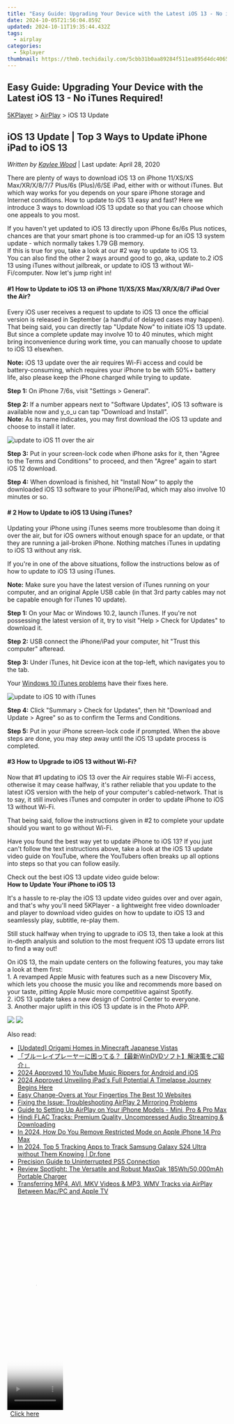 ```yaml
---
title: "Easy Guide: Upgrading Your Device with the Latest iOS 13 - No iTunes Required!"
date: 2024-10-05T21:56:04.859Z
updated: 2024-10-11T19:35:44.432Z
tags:
  - airplay
categories:
  - 5kplayer
thumbnail: https://thmb.techidaily.com/5cbb31b0aa89284f511ea895d4dc406591717af976dec90561d5751a6efa2298.jpg
---
```


## Easy Guide: Upgrading Your Device with the Latest iOS 13 - No iTunes Required!

[5KPlayer](https://tools.techidaily.com/5kplayer/products/) \> [AirPlay](https://tools.techidaily.com/5kplayer/airplay/) \> iOS 13 Update

## iOS 13 Update | Top 3 Ways to Update iPhone iPad to iOS 13

 _Written by [Kaylee Wood](https://www.quora.com/profile/Amanda-Hu-21)_ | Last update: April 28, 2020

There are plenty of ways to download iOS 13 on iPhone 11/XS/XS Max/XR/X/8/7/7 Plus/6s (Plus)/6/SE iPad, either with or without iTunes. But which way works for you depends on your spare iPhone storage and Internet conditions. How to update to iOS 13 easy and fast? Here we introduce 3 ways to download iOS 13 update so that you can choose which one appeals to you most.

If you haven't yet updated to iOS 13 directly upon iPhone 6s/6s Plus notices, chances are that your smart phone is too crammed-up for an iOS 13 system update - which normally takes 1.79 GB memory.  
 If this is true for you, take a look at our #2 way to update to iOS 13\.   
 You can also find the other 2 ways around good to go, aka, update to.2 iOS 13 using iTunes without jailbreak, or update to iOS 13 without Wi-Fi/computer. Now let's jump right in!

#### **#1 How to Update to iOS 13 on iPhone 11/XS/XS Max/XR/X/8/7 iPad Over the Air?**

Every iOS user receives a request to update to iOS 13 once the official version is released in September (a handful of delayed cases may happen). That being said, you can directly tap "Update Now" to initiate iOS 13 update. But since a complete update may involve 10 to 40 minutes, which might bring inconvenience during work time, you can manually choose to update to iOS 13 elsewhen.

**Note:** iOS 13 update over the air requires Wi-Fi access and could be battery-consuming, which requires your iPhone to be with 50%+ battery life, also please keep the iPhone charged while trying to update.

**Step 1:** On iPhone 7/6s, visit "Settings > General".

**Step 2:** If a number appears next to "Software Updates", iOS 13 software is available now and y_o_u can tap "Download and Install".   
**Note:** As its name indicates, you may first download the iOS 13 update and choose to install it later.

![update to iOS 11 over the air](https://www.5kplayer.com/airplay/img/ios-11.jpg) 

**Step 3:** Put in your screen-lock code when iPhone asks for it, then "Agree to the Terms and Conditions" to proceed, and then "Agree" again to start iOS 12 download.

**Step 4:** When download is finished, hit "Install Now" to apply the downloaded iOS 13 software to your iPhone/iPad, which may also involve 10 minutes or so.

#### **\# 2 How to Update to iOS 13 Using iTunes?**

Updating your iPhone using iTunes seems more troublesome than doing it over the air, but for iOS owners without enough space for an update, or that they are running a jail-broken iPhone. Nothing matches iTunes in updating to iOS 13 without any risk. 

If you're in one of the above situations, follow the instructions below as of how to update to iOS 13 using iTunes. 

**Note:** Make sure you have the latest version of iTunes running on your computer, and an original Apple USB cable (in that 3rd party cables may not be capable enough for iTunes 10 update).

**Step 1:** On your Mac or Windows 10.2, launch iTunes. If you're not possessing the latest version of it, try to visit "Help > Check for Updates" to download it.

**Step 2:** USB connect the iPhone/iPad your computer, hit "Trust this computer" afteread.

**Step 3:** Under iTunes, hit Device icon at the top-left, which navigates you to the tab.

Your [Windows 10 iTunes problems](https://tools.techidaily.com/5kplayer/iphone-manager/) have their fixes here.

![update to iOS 10 with iTunes](https://www.5kplayer.com/airplay/img/how-to-install-ios-10.jpg) 

**Step 4:** Click "Summary > Check for Updates", then hit "Download and Update > Agree" so as to confirm the Terms and Conditions.

**Step 5:** Put in your iPhone screen-lock code if prompted. When the above steps are done, you may step away until the iOS 13 update process is completed. 

#### **#3 How to Upgrade to iOS 13 without Wi-Fi?**

Now that #1 updating to iOS 13 over the Air requires stable Wi-Fi access, otherwise it may cease halfway, it's rather reliable that you update to the latest iOS version with the help of your computer's cabled-network. That is to say, it still involves iTunes and computer in order to update iPhone to iOS 13 without Wi-Fi.

That being said, follow the instructions given in #2 to complete your update should you want to go without Wi-Fi.

Have you found the best way yet to update iPhone to iOS 13? If you just can't follow the text instructions above, take a look at the iOS 13 update video guide on YouTube, where the YouTubers often breaks up all options into steps so that you can follow easily.

Check out the best iOS 13 update video guide below:  
**How to Update Your iPhone to iOS 13**

It's a hassle to re-play the iOS 13 update video guides over and over again, and that's why you'll need 5KPlayer - a lightweight free video downloader and player to download video guides on how to update to iOS 13 and seamlessly play, subtitle, re-play them.

Still stuck halfway when trying to upgrade to iOS 13, then take a look at this in-depth analysis and solution to the most frequent iOS 13 update errors list to find a way out!

On iOS 13, the main update centers on the following features, you may take a look at them first:  
 1\. A revamped Apple Music with features such as a new Discovery Mix, which lets you choose the music you like and recommends more based on your taste, pitting Apple Music more competitive against Spotify.  
 2\. iOS 13 update takes a new design of Control Center to everyone.  
 3\. Another major uplift in this iOS 13 update is in the Photo APP.

[![](https://www.5kplayer.com/airplay/../button/freedownbackmac.png)](https://tools.techidaily.com/5kplayer/products/) [![](https://www.5kplayer.com/airplay/../button/freedownwhitewin.png)](https://tools.techidaily.com/5kplayer/products/)

<ins class="adsbygoogle"
     style="display:block"
     data-ad-format="autorelaxed"
     data-ad-client="ca-pub-7571918770474297"
     data-ad-slot="1223367746"></ins>

<ins class="adsbygoogle"
     style="display:block"
     data-ad-client="ca-pub-7571918770474297"
     data-ad-slot="8358498916"
     data-ad-format="auto"
     data-full-width-responsive="true"></ins>

<span class="atpl-alsoreadstyle">Also read:</span>
<div><ul>
<li><a href="https://remote-screen-capture.techidaily.com/updated-origami-homes-in-minecraft-japanese-vistas/"><u>[Updated] Origami Homes in Minecraft Japanese Vistas</u></a></li>
<li><a href="https://media-tips.techidaily.com/1727404285862-windvd/"><u>「ブルーレイプレーヤーに困ってる？【最新WinDVDソフト】解決策をご紹介」</u></a></li>
<li><a href="https://youtube-lab.techidaily.com/approved-10-youtube-music-rippers-for-android-and-ios/"><u>2024 Approved 10 YouTube Music Rippers for Android and iOS</u></a></li>
<li><a href="https://desktop-recording.techidaily.com/2024-approved-unveiling-ipads-full-potential-a-timelapse-journey-begins-here/"><u>2024 Approved Unveiling iPad's Full Potential A Timelapse Journey Begins Here</u></a></li>
<li><a href="https://extra-resources.techidaily.com/easy-change-overs-at-your-fingertips-the-best-10-websites/"><u>Easy Change-Overs at Your Fingertips The Best 10 Websites</u></a></li>
<li><a href="https://media-tips.techidaily.com/fixing-the-issue-troubleshooting-airplay-2-mirroring-problems/"><u>Fixing the Issue: Troubleshooting AirPlay 2 Mirroring Problems</u></a></li>
<li><a href="https://media-tips.techidaily.com/guide-to-setting-up-airplay-on-your-iphone-models-mini-pro-and-pro-max/"><u>Guide to Setting Up AirPlay on Your iPhone Models - Mini, Pro & Pro Max</u></a></li>
<li><a href="https://media-tips.techidaily.com/hindi-flac-tracks-premium-quality-uncompressed-audio-streaming-and-downloading/"><u>Hindi FLAC Tracks: Premium Quality, Uncompressed Audio Streaming & Downloading</u></a></li>
<li><a href="https://ios-unlock.techidaily.com/in-2024-how-do-you-remove-restricted-mode-on-apple-iphone-14-pro-max-by-drfone-ios/"><u>In 2024, How Do You Remove Restricted Mode on Apple iPhone 14 Pro Max</u></a></li>
<li><a href="https://android-location-track.techidaily.com/in-2024-top-5-tracking-apps-to-track-samsung-galaxy-s24-ultra-without-them-knowing-drfone-by-drfone-virtual-android/"><u>In 2024, Top 5 Tracking Apps to Track Samsung Galaxy S24 Ultra without Them Knowing | Dr.fone</u></a></li>
<li><a href="https://games-able.techidaily.com/precision-guide-to-uninterrupted-ps5-connection/"><u>Precision Guide to Uninterrupted PS5 Connection</u></a></li>
<li><a href="https://buynow-help.techidaily.com/review-spotlight-the-versatile-and-robust-maxoak-185wh50000mah-portable-charger/"><u>Review Spotlight: The Versatile and Robust MaxOak 185Wh/50,000mAh Portable Charger</u></a></li>
<li><a href="https://media-tips.techidaily.com/transferring-mp4-avi-mkv-videos-and-mp3-wmv-tracks-via-airplay-between-macpc-and-apple-tv/"><u>Transferring MP4, AVI, MKV Videos & MP3, WMV Tracks via AirPlay Between Mac/PC and Apple TV</u></a></li>
</ul></div>

<!-- affiliate ads begin -->
<span id="1977028">
					<video width="128" height="480" style="cursor:pointer"
           poster="//a.impactradius-go.com/display-clicktoplayimage/1977028.png"
           onclick="if(!this.playClicked){this.play();this.setAttribute('controls',true);this.playClicked=true;}">
	   <source src="//a.impactradius-go.com/display-ad/22993-1977028">
	   <img src="//a.impactradius-go.com/display-clicktoplayimage/1977028.png" style="border: none; height: 100%; width: 100%; object-fit: contain">
	</video>
	<div style="width:80px;text-align:center"><a href="javascript:window.open(decodeURIComponent('https%3A%2F%2Fhomestyler.sjv.io%2Fc%2F5597632%2F1977028%2F22993'), '_blank');void(0);">Click here</a></div>
</span>
<img height="0" width="0" src="https://imp.pxf.io/i/5597632/1977028/22993" style="position:absolute;visibility:hidden;" border="0" />
<!-- affiliate ads end -->

